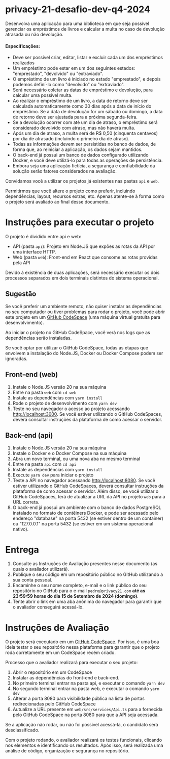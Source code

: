 # privacy-21-desafio-dev-q4-2024

Desenvolva uma aplicação para uma biblioteca em que seja possível gerenciar os empréstimos de livros e calcular a multa no caso de devolução atrasada ou não devolução.

#### Especificações:

- Deve ser possível criar, editar, listar e excluir cada um dos empréstimos realizados
- Um empréstimo pode estar em um dos seguintes estados: "emprestado", "devolvido" ou "extraviado".
- O empréstimo de um livro é iniciado no estado "emprestado", e depois podemos definí-lo como "devolvido" ou "extraviado".
- Será necessário coletar as datas de empréstimo e devolução, para calcular uma possível multa.
- Ao realizar o empréstimo de um livro, a data de retorno deve ser calculada automaticamente como 30 dias após a data de início do empréstimo. Se a data de devolução for um sábado ou domingo, a data de retorno deve ser ajustada para a próxima segunda-feira.
- Se a devolução ocorrer com até um dia de atraso, o empréstimo será considerado devolvido com atraso, mas não haverá multa.
- Após um dia de atraso, a multa será de R$ 0,50 (cinquenta centavos) por dia de atrasado (incluindo o primeiro dia de atraso).
- Todas as informações devem ser persistidas no banco de dados, de forma que, ao reiniciar a aplicação, os dados sejam mantidos.
- O back-end já possui um banco de dados configurado utilizando Docker, e você deve utilizá-lo para todas as operações de persistência.
- Embora seja uma aplicação fictícia, a segurança e confiabilidade da solução serão fatores considerados na avaliação.

Convidamos você a utilizar os projetos já existentes nas pastas `api` e `web`.

Permitirmos que você altere o projeto como preferir, incluindo dependências, layout, recursos extras, etc. Apenas atente-se à forma como o projeto será avaliado ao final desse documento.

# Instruções para executar o projeto

O projeto é dividido entre api e web:

- API (pasta `api`): Projeto em Node.JS que expões as rotas da API por uma interface HTTP. 
- Web (pasta `web`): Front-end em React que consome as rotas providas pela API

Devido à existência de duas aplicações, será necessário executar os dois processos separados em dois terminais distintos do sistema operacional.

## Sugestão

Se você preferir um ambiente remoto, não quiser instalar as dependências no seu computador ou tiver problemas para rodar o projeto, você pode abrir este projeto em um [GitHub CodeSpace](https://docs.github.com/pt/codespaces/overview) (uma máquina virtual gratuita para desenvolvimento).

Ao iniciar o projeto no GitHub CodeSpace, você verá nos logs que as dependências serão instaladas.

Se você optar por utilizar o GitHub CodeSpace, todas as etapas que envolvem a instalação do Node.JS, Docker ou Docker Compose podem ser ignoradas.

## Front-end (web)

1. Instale o Node.JS versão 20 na sua máquina
2. Entre na pasta `web` com `cd web`
3. Instale as dependências com `yarn install`
4. Rode o projeto de desenvolvimento com `yarn dev`
5. Teste no seu navegador o acesso ao projeto acessando [http://localhost:3000](http://localhost:3000). Se você estiver utilizando o GitHub CodeSpaces, deverá consultar instruções da plataforma de como acessar o servidor.

## Back-end (api)

1. Instale o Node.JS versão 20 na sua máquina
2. Instale o Docker e o Docker Compose na sua máquina
3. Abra um novo terminal, ou uma nova aba no mesmo terminal
5. Entre na pasta `api` com `cd api`
6. Instale as dependências com `yarn install`
7. Execute `yarn dev` para iniciar o projeto
8. Teste a API no navegador acessando [http://localhost:8080](http://localhost:8080). Se você estiver utilizando o GitHub CodeSpaces, deverá consultar instruções da plataforma de como acessar o servidor. Além disso, se você utilizar o GitHub CodeSpaces, terá de atualizar a URL da API no projeto `web` para a URL correta.
9. O back-end já possui um ambiente com o banco de dados PostgreSQL instalado no formato de contêiners Docker, e pode ser acessado pelo endereço "database" na porta 5432 (se estiver dentro de um container) ou "127.0.0.1" na porta 5432 (se estiver em um sistema operacional nativo).

# Entrega

1. Consulte as Instruções de Avaliação presentes nesse documento (as quais o avaliador utilizará).
2. Publique o seu código em um repositório público no GitHub utilizando a sua conta pessoal.
3. Encaminhe o seu nome completo, e-mail e o link público do seu repositório no GitHub para o e-mail `pedro@privacy21.com` **até as 23:59:59 horas do dia 15 de Setembro de 2024 (domingo)**.
4. Tente abrir o link em uma aba anônima do navegador para garantir que o avaliador conseguirá acessá-lo.

# Instruções de Avaliação

O projeto será executado em um [GitHub CodeSpace](https://docs.github.com/pt/codespaces/overview). Por isso, é uma boa ideia testar o seu repositório nessa plataforma para garantir que o projeto roda corretamente em um CodeSpace recém criado.

Processo que o avaliador realizará para executar o seu projeto:

1. Abrir o repositório em um CodeSpace
2. Instalar as dependências do front-end e back-end.
3. No primeiro terminal entrar na pasta api, e executar o comando `yarn dev`
4. No segundo terminal entrar na pasta web, e executar o comando `yarn dev`
5. Alterar a porta 8080 para visibilidade pública na lista de portas redirecionadas pelo GitHub CodeSpace
6. Autualize a URL presente em `web/src/services/Api.ts` para a fornecida pelo GitHub CodeSpace na porta 8080 para que a API seja acessada.

Se a aplicação não rodar, ou não foi possível acessá-la, o candidato será desclassificado.

Com o projeto rodando, o avaliador realizará os testes funcionais, clicando nos elementos e identificando os resultados. Após isso, será realizada uma análise de código, organização e segurança no repositório.
